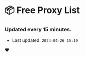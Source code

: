 # :package: Free Proxy List
### Updated every 15 minutes.

- Last updated: `2024-04-26 15:19`

:heart:

